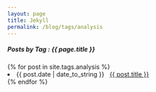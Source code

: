 ```yaml
---
layout: page
title: Jekyll
permalink: /blog/tags/analysis
---
```

 
<h5> Posts by Tag : {{ page.title }} </h5>

<div class="card">
{% for post in site.tags.analysis %}
 <li class="category-posts"><span>{{ post.date | date_to_string }}</span> &nbsp; <a href="{{ post.url }}">{{ post.title }}</a></li>
{% endfor %}
</div>